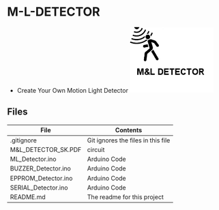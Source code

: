 # M-L-DETECTOR
- Create Your Own Motion Light Detector
![](M&L_DETECTOR.png) 

## Files

| File | Contents | 
| --- | --- |
| .gitignore | Git ignores the files in this file |
| M&L_DETECTOR_SK.PDF | circuit |
| ML_Detector.ino  |Arduino Code|
| BUZZER_Detector.ino  |Arduino Code|
| EPPROM_Detector.ino  |Arduino Code|
| SERIAL_Detector.ino  |Arduino Code|
| README.md | The readme for this project

